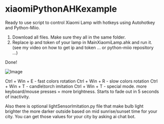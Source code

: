 # xiaomiPythonAHKexample
Ready to use script to control Xiaomi Lamp with hotkeys using Autohotkey and Python-Miio.

1. Download all files. Make sure they all in the same folder.
2. Replace ip and token of your lamp in MainXiaomiLamp.ahk and run it. (see my video on how to get ip and token ... or python-miio repository ...)

Done!

![Image](https://github.com/user-attachments/assets/14c4da6d-7c3d-4cb5-b420-231370145032)

Ctrl + Win + E - fast colors rotation
Ctrl + Win + R - slow colors rotation
Ctrl + Win + T - candle\torch imitation
Ctrl + Win + T - special mode. more keyboard/mouse presses = more brightness. Starts to fade out in 5 seconds of inactivity.

Also there is optional lightSensorImitation.py file that make bulb light brighter the more darker outside based on mid sunrise/sunset time for your city. You can get those values for your city by asking ai chat bot.
